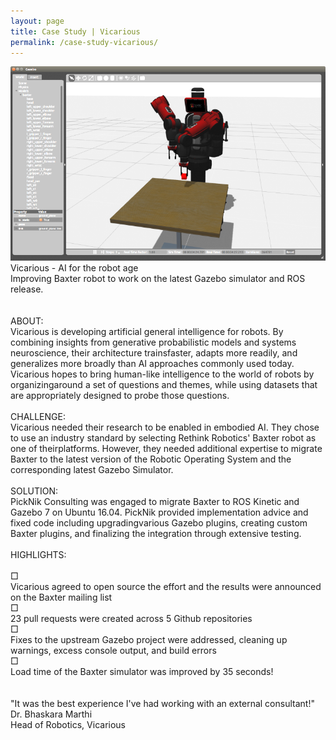 ```yaml
---
layout: page
title: Case Study | Vicarious
permalink: /case-study-vicarious/
---
```


<div class="projects">
        <div class="recRow">
            <div class="recColL">
                <div class="recPad">
                    <img class="pHolder" src="../assets/images/cs-image.png">
                    <div class="pTitle">Vicarious​ ​-​ ​AI​ ​for​ ​the​ ​robot​ ​age</div>
                    <div class="pText">
                        <div class="ital">Improving​ ​Baxter​ ​robot​ ​to​ ​work​ ​on​ ​the​ ​latest​ ​Gazebo​ ​simulator​ ​and​ ​ROS​ ​release.</div><br><br>
                        <div class="pTitle2">ABOUT:</div> Vicarious​ ​is​ ​developing​ ​artificial​ ​general​ ​intelligence​ ​for​ ​robots.​ ​By​ ​combining​ ​insights​ ​from generative​ ​probabilistic​ ​models​ ​and​ ​systems​ ​neuroscience,​ ​their​ ​architecture​ ​trains
                        ​faster, adapts​ ​more​ ​readily,​ ​and​ ​generalizes​ ​more​ ​broadly​ ​than​ ​AI​ ​approaches​ ​commonly​ ​used​ ​today. Vicarious​ ​hopes​ ​to​ ​bring​ ​human-like​ ​intelligence​ ​to​ ​the​ ​world​ ​of​ ​robots​ ​by​ ​organizing
                        ​around​ ​a set​ ​of​ ​questions​ ​and​ ​themes,​ ​while​ ​using​ ​datasets​ ​that​ ​are​ ​appropriately​ ​designed​ ​to​ ​probe those​ ​questions.
                        <br><br>
                        <div class="pTitle2">CHALLENGE:</div> Vicarious​ ​needed​ ​their​ ​research​ ​to​ ​be​ ​enabled​ ​in​ ​embodied​ ​AI.​ ​They​ ​chose​ ​to​ ​use​ ​an​ ​industry standard​ ​by​ ​selecting​ ​Rethink​ ​Robotics'​ ​Baxter​ ​robot​ ​as​ ​one​ ​of​ ​their
                        ​platforms.​ ​However,​ ​they needed​ ​additional​ ​expertise​ ​to​ ​migrate​ ​Baxter​ ​to​ ​the​ ​latest​ ​version​ ​of​ ​the​ ​Robotic​ ​Operating System​ ​and​ ​the​ ​corresponding​ ​latest​ ​Gazebo​ ​Simulator.<br><br>
                        <div class="pTitle2">SOLUTION:</div> PickNik​ ​Consulting​ ​was​ ​engaged​ ​to​ ​migrate​ ​Baxter​ ​to​ ​ROS​ ​Kinetic​ ​and​ ​Gazebo​ ​7​ ​on​ ​Ubuntu 16.04.​ ​PickNik​ ​provided​ ​implementation​ ​advice​ ​and​ ​fixed​ ​code​ ​including​ ​upgrading
                        ​various Gazebo​ ​plugins,​ ​creating​ ​custom​ ​Baxter​ ​plugins,​ ​and​ ​finalizing​ ​the​ ​integration​ ​through​ ​extensive testing.<br><br>
                        <div class="pTitle2">HIGHLIGHTS:</div><br>
                        <div class="bullet">&#9633;</div> Vicarious​ ​agreed​ ​to​ ​open​ ​source​ ​the​ ​effort​ ​and​ ​the​ ​results​ ​were​ ​announced​ ​on​ ​the Baxter​ ​mailing​ ​list<br>
                        <div class="bullet">&#9633;</div> 23​ ​pull​ ​requests​ ​were​ ​created​ ​across​ ​5​ ​Github​ ​repositories<br>
                        <div class="bullet">&#9633;</div> Fixes​ ​to​ ​the​ ​upstream​ ​Gazebo​ ​project​ ​were​ ​addressed,​ ​cleaning​ ​up​ ​warnings,​ ​excess console​ ​output,​ ​and​ ​build​ ​errors<br>
                        <div class="bullet">&#9633;</div> Load​ ​time​ ​of​ ​the​ ​Baxter​ ​simulator​ ​was​ ​improved​ ​by​ ​35​ ​seconds!</div>
                    <br><br>
                    <div class="recPos">"It​ ​was​ ​the​ ​best​ ​experience​ ​I've​ ​had​ ​working​ ​with​ ​an​ ​external​ ​consultant!"</div>
                    <div class="recName">Dr.​ ​Bhaskara​ ​Marthi</div>
                    <div class="recPos">Head​ ​of​ ​Robotics,​ ​Vicarious</div>
                </div>
            </div>
        </div>
    </div>

